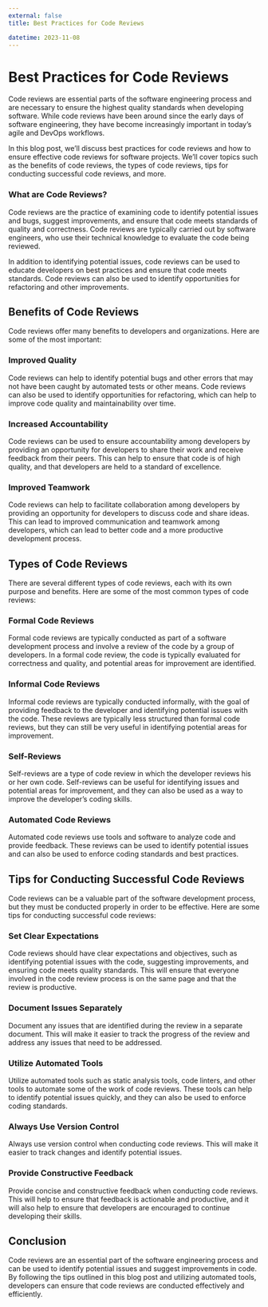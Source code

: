 ```yaml
---
external: false
title: Best Practices for Code Reviews

datetime: 2023-11-08
---
```



# Best Practices for Code Reviews
Code reviews are essential parts of the software engineering process and are necessary to ensure the highest quality standards when developing software. While code reviews have been around since the early days of software engineering, they have become increasingly important in today’s agile and DevOps workflows.

In this blog post, we’ll discuss best practices for code reviews and how to ensure effective code reviews for software projects. We’ll cover topics such as the benefits of code reviews, the types of code reviews, tips for conducting successful code reviews, and more.

### What are Code Reviews?

Code reviews are the practice of examining code to identify potential issues and bugs, suggest improvements, and ensure that code meets standards of quality and correctness. Code reviews are typically carried out by software engineers, who use their technical knowledge to evaluate the code being reviewed.

In addition to identifying potential issues, code reviews can be used to educate developers on best practices and ensure that code meets standards. Code reviews can also be used to identify opportunities for refactoring and other improvements.

## Benefits of Code Reviews

Code reviews offer many benefits to developers and organizations. Here are some of the most important:

### Improved Quality

Code reviews can help to identify potential bugs and other errors that may not have been caught by automated tests or other means. Code reviews can also be used to identify opportunities for refactoring, which can help to improve code quality and maintainability over time.

### Increased Accountability

Code reviews can be used to ensure accountability among developers by providing an opportunity for developers to share their work and receive feedback from their peers. This can help to ensure that code is of high quality, and that developers are held to a standard of excellence.

### Improved Teamwork

Code reviews can help to facilitate collaboration among developers by providing an opportunity for developers to discuss code and share ideas. This can lead to improved communication and teamwork among developers, which can lead to better code and a more productive development process.

## Types of Code Reviews

There are several different types of code reviews, each with its own purpose and benefits. Here are some of the most common types of code reviews:

### Formal Code Reviews

Formal code reviews are typically conducted as part of a software development process and involve a review of the code by a group of developers. In a formal code review, the code is typically evaluated for correctness and quality, and potential areas for improvement are identified.

### Informal Code Reviews

Informal code reviews are typically conducted informally, with the goal of providing feedback to the developer and identifying potential issues with the code. These reviews are typically less structured than formal code reviews, but they can still be very useful in identifying potential areas for improvement.

### Self-Reviews

Self-reviews are a type of code review in which the developer reviews his or her own code. Self-reviews can be useful for identifying issues and potential areas for improvement, and they can also be used as a way to improve the developer’s coding skills.

### Automated Code Reviews

Automated code reviews use tools and software to analyze code and provide feedback. These reviews can be used to identify potential issues and can also be used to enforce coding standards and best practices.

## Tips for Conducting Successful Code Reviews

Code reviews can be a valuable part of the software development process, but they must be conducted properly in order to be effective. Here are some tips for conducting successful code reviews:

### Set Clear Expectations 

Code reviews should have clear expectations and objectives, such as identifying potential issues with the code, suggesting improvements, and ensuring code meets quality standards. This will ensure that everyone involved in the code review process is on the same page and that the review is productive.

### Document Issues Separately 

Document any issues that are identified during the review in a separate document. This will make it easier to track the progress of the review and address any issues that need to be addressed.

### Utilize Automated Tools 

Utilize automated tools such as static analysis tools, code linters, and other tools to automate some of the work of code reviews. These tools can help to identify potential issues quickly, and they can also be used to enforce coding standards.

### Always Use Version Control 

Always use version control when conducting code reviews. This will make it easier to track changes and identify potential issues.

### Provide Constructive Feedback 

Provide concise and constructive feedback when conducting code reviews. This will help to ensure that feedback is actionable and productive, and it will also help to ensure that developers are encouraged to continue developing their skills.

## Conclusion 

Code reviews are an essential part of the software engineering process and can be used to identify potential issues and suggest improvements in code. By following the tips outlined in this blog post and utilizing automated tools, developers can ensure that code reviews are conducted effectively and efficiently.
